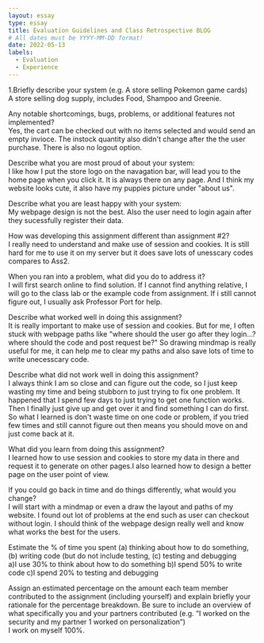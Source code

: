 ```yaml
---
layout: essay
type: essay
title: Evaluation Guidelines and Class Retrospective BLOG
# All dates must be YYYY-MM-DD format!
date: 2022-05-13
labels:
  - Evaluation
  - Experience
---
```


1.Briefly describe your system (e.g. A store selling Pokemon game cards)<br>
A store selling dog supply, includes Food, Shampoo and Greenie.

Any notable shortcomings, bugs, problems, or additional features not implemented?<br>
Yes, the cart can be checked out with no items selected and would send an empty invioce. The instock quantity also didn't change after the the user purchase. There is also no logout option.

Describe what you are most proud of about your system:<br>
I like how I put the store logo on the navagation bar, will lead you to the home page when you click it. It is always there on any page. And I think my website looks cute, it also have my puppies picture under "about us".

Describe what you are least happy with your system:<br>
My webpage design is not the best. Also the user need to login again after they sucessfully register their data. 

How was developing this assignment different than assignment #2?<br>
I really need to understand and make use of session and cookies. It is still hard for me to use it on my server but it does save lots of unesscary codes compares to Ass2.

When you ran into a problem, what did you do to address it?<br>
I will first search online to find solution. If I cannot find anything relative, I will go to the class lab or the example code from assignment. If i still cannot figure out, I usually ask Professor Port for help.

Describe what worked well in doing this assignment?<br>
It is really important to make use of session and cookies. But for me, I often stuck with webpage paths like "where should the user go after they login...? where should the code and post request be?" So drawing mindmap is really useful for me, it can help me to clear my paths and also save lots of time to write unecesscary code.

Describe what did not work well in doing this assignment?<br>
I always think I am so close and can figure out the code, so I just keep wasting my time and being stubborn to just trying to fix one problem. It happened that I spend few days to just trying to get one function works. Then I finally just give up and get over it and find something I can do first. So what I learned is don't waste time on one code or problem, if you tried few times and still cannot figure out then means you should move on and just come back at it.

What did you learn from doing this assignment?<br>
I learned how to use session and cookies to store my data in there and request it to generate on other pages.I also learned how to design a better page on the user point of view. 

If you could go back in time and do things differently, what would you change?<br>
I will start with a mindmap or even a draw the layout and paths of my website. I found out lot of problems at the end such as user can checkout without login. I should think of the webpage design really well and know what works the best for the users.

Estimate the % of time you spent (a) thinking about how to do something, (b) writing code (but do not include testing, (c) testing and debugging<br>
a)I use 30% to think about how to do something
b)I spend 50% to write code
c)I spend 20% to testing and debugging

Assign an estimated percentage on the amount each team member contributed to the assignment (including yourself) and explain briefly your rationale for the percentage breakdown. Be sure to include an overview of what specifically you and your partners contributed (e.g. “I worked on the security and my partner 1 worked on personalization”)<br>
I work on myself 100%.